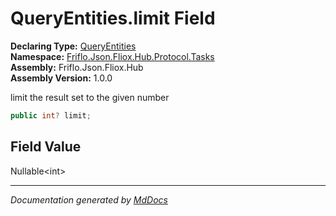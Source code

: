 ﻿<!--  
  <auto-generated>   
    The contents of this file were generated by a tool.  
    Changes to this file may be list if the file is regenerated  
  </auto-generated>   
-->

# QueryEntities.limit Field

**Declaring Type:** [QueryEntities](../index.md)  
**Namespace:** [Friflo.Json.Fliox.Hub.Protocol.Tasks](../../index.md)  
**Assembly:** Friflo.Json.Fliox.Hub  
**Assembly Version:** 1.0.0

limit the result set to the given number

```csharp
public int? limit;
```

## Field Value

Nullable\<int\>

___

*Documentation generated by [MdDocs](https://github.com/ap0llo/mddocs)*
